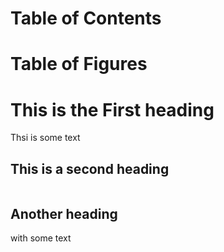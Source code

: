 # Table of Contents
<!-- ts -->
<!-- end -->

# Table of Figures

<!-- tfs -->
<!-- end -->

<!-- body-start -->

# This is the First heading

Thsi is some text

## This is a second heading

<img src="" />
<!-- fig_x : Description -->
<!-- end -->

## Another heading

with some text

<img src="" />
<!-- fig_x : More description-->
<!-- end -->
